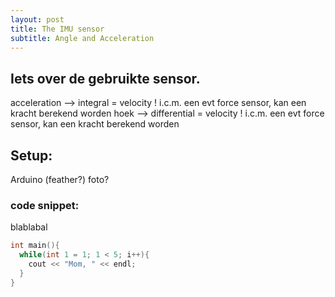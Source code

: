 ```yaml
---
layout: post
title: The IMU sensor
subtitle: Angle and Acceleration
---
```


## Iets over de gebruikte sensor.
acceleration --> integral = velocity
  ! i.c.m. een evt force sensor, kan een kracht berekend worden
hoek --> differential = velocity
  ! i.c.m. een evt force sensor, kan een kracht berekend worden

## Setup:
Arduino (feather?) foto?
### code snippet:
blablabal
```cpp
int main(){
  while(int 1 = 1; 1 < 5; i++){
    cout << "Mom, " << endl;
  }
}
```
